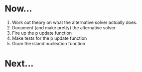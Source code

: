 Now...
======

1.  Work out theory on what the alternative solver actually does.
1.  Document (and make pretty) the alternative solver.
1.  Fire up the p update function
1.  Make tests for the p update function
1.  Gram the island nucleation function

Next...
=======

